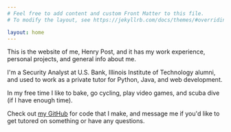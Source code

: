 ```yaml
---
# Feel free to add content and custom Front Matter to this file.
# To modify the layout, see https://jekyllrb.com/docs/themes/#overriding-theme-defaults

layout: home
---
```


This is the website of me, Henry Post, and it has my work experience, personal projects, and general info about me.

I'm a Security Analyst at U.S. Bank, Illinois Institute of Technology alumni, and used to work as a private tutor for Python, Java, and web development.

In my free time I like to bake, go cycling, play video games, and scuba dive (if I have enough time).

Check out [my GitHub](https://github.com/HenryFBP/) for code that I make, and message me if you'd like to get tutored on something or have any questions.

